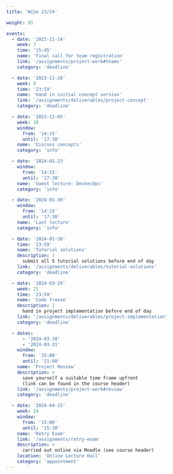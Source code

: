 ```yaml
---
title: 'WiSe 23/24'

weight: 91

events:
  - date: '2023-11-14'
    week: 7
    time: '15:45'
    name: 'Final call for team registration'
    link: '/assignments/project-work#teams'
    category: 'deadline'

  - date: '2023-11-28'
    week: 9
    time: '23:59'
    name: 'Hand in initial concept version'
    link: '/assignments/deliverables/project-concept'
    category: 'deadline'

  - date: '2023-12-05'
    week: 10
    window:
      from: '14:15'
      until: '17:30'
    name: 'Discuss concepts'
    category: 'info'

  - date: '2024-01-23'
    window:
      from: '14:15'
      until: '17:30'
    name: 'Guest lecture: DevSecOps'
    category: 'info'

  - date: '2024-01-30'
    window:
      from: '14:15'
      until: '17:30'
    name: 'Last lecture'
    category: 'info'

  - date: '2024-01-30'
    time: '23:59'
    name: 'Tutorial solutions'
    description: |
      submit all 5 tutorial solutions before end of day
    link: '/assignments/deliverables/tutorial-solutions'
    category: 'deadline'

  - date: '2024-03-29'
    week: 21
    time: '23:59'
    name: 'Code freeze'
    description: |
      hand in project implementation before end of day
    link: '/assignments/deliverables/project-implementation'
    category: 'deadline'

  - dates:
      - '2024-03-30'
      - '2024-03-31'
    window:
      from: '15:00'
      until: '21:00'
    name: 'Project Review'
    description: >
      save yourself a suitable time frame upfront
      (link can be found in the course header)
    link: '/assignments/project-work#review'
    category: 'deadline'

  - date: '2024-04-15'
    week: 24
    window:
      from: '15:00'
      until: '15:30'
    name: 'Retry Exam'
    link: '/assignments/retry-exam'
    description: >
      carried out online via Moodle (see course header)
    location: 'Online Lecture Hall'
    category: 'appointment'
---
```



<!--SHOW IN MENU-->
